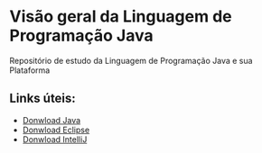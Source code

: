 # Visão geral da Linguagem de Programação Java 

Repositório de estudo da Linguagem de Programação Java e sua Plataforma 

## Links úteis: 

 - [Donwload Java](https://www.java.com/pt-BR/)
 - [Donwload Eclipse](https://www.eclipse.org/downloads/) 
 - [Donwload IntelliJ](https://www.jetbrains.com/idea/download/#section=mac) 
